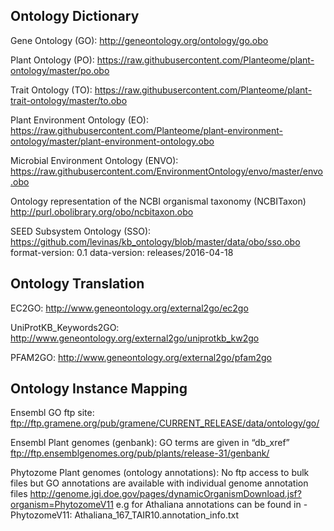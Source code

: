 
## Ontology Dictionary

Gene Ontology (GO):
http://geneontology.org/ontology/go.obo

Plant Ontology (PO):
https://raw.githubusercontent.com/Planteome/plant-ontology/master/po.obo

Trait Ontology (TO):
https://raw.githubusercontent.com/Planteome/plant-trait-ontology/master/to.obo

Plant Environment Ontology (EO):
https://raw.githubusercontent.com/Planteome/plant-environment-ontology/master/plant-environment-ontology.obo

Microbial Environment Ontology (ENVO):
https://raw.githubusercontent.com/EnvironmentOntology/envo/master/envo.obo

Ontology representation of the NCBI organismal taxonomy (NCBITaxon)
http://purl.obolibrary.org/obo/ncbitaxon.obo

SEED Subsystem Ontology (SSO):
https://github.com/levinas/kb_ontology/blob/master/data/obo/sso.obo
format-version: 0.1
data-version: releases/2016-04-18

## Ontology Translation

EC2GO:
http://www.geneontology.org/external2go/ec2go

UniProtKB_Keywords2GO:
http://www.geneontology.org/external2go/uniprotkb_kw2go

PFAM2GO:
http://www.geneontology.org/external2go/pfam2go

## Ontology Instance Mapping

Ensembl GO ftp site:
ftp://ftp.gramene.org/pub/gramene/CURRENT_RELEASE/data/ontology/go/

Ensembl Plant genomes (genbank): GO terms are given in  “db_xref”
ftp://ftp.ensemblgenomes.org/pub/plants/release-31/genbank/

Phytozome Plant genomes (ontology annotations): No ftp access to bulk files but GO annotations are available with individual genome annotation files
http://genome.jgi.doe.gov/pages/dynamicOrganismDownload.jsf?organism=PhytozomeV11
e.g for Athaliana annotations can be found in - PhytozomeV11: Athaliana_167_TAIR10.annotation_info.txt

